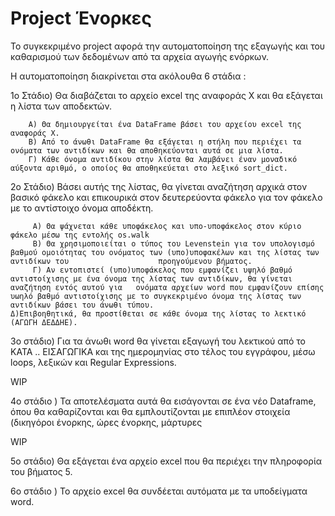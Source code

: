 # Project Ένορκες

Το συγκεκριμένο project αφορά την αυτοματοποίηση της εξαγωγής και του καθαρισμού των δεδομένων από τα αρχεία αγωγής ενόρκων.

Η αυτοματοποίηση διακρίνεται στα ακόλουθα 6 στάδια :


1ο Στάδιο) Θα διαβάζεται το αρχείο excel της αναφοράς X και θα εξάγεται η λίστα των αποδεκτών.

        Α) Θα δημιουργείται ένα DataFrame βάσει του αρχείου excel της αναφοράς X.
        Β) Από το άνωθι DataFrame θα εξάγεται η στήλη που περιέχει τα ονόματα των αντιδίκων και θα αποθηκεύονται αυτά σε μια λίστα.
        Γ) Κάθε όνομα αντιδίκου στην λίστα θα λαμβάνει έναν μοναδικό αύξοντα αριθμό, ο οποίος θα αποθηκεύεται στο λεξικό sort_dict.

2ο Στάδιο) Βάσει αυτής της λίστας, θα γίνεται αναζήτηση αρχικά στον βασικό φάκελο και επικουρικά στον δευτερεύοντα φάκελο για τον φάκελο με το αντίστοιχο όνομα                   αποδέκτη.
 
         A) Θα ψάχνεται κάθε υποφάκελος και υπο-υποφάκελος στον κύριο φάκελο μέσω της εντολής os.walk 
         Β) Θα χρησιμοποιείται ο τύπος του Levenstein για τον υπολογισμό βαθμού ομοιότητας του ονόματος των (υπο)υποφακέλων και της λίστας των αντιδίκων του                    προηγούμενου βήματος.
         Γ) Αν εντοπιστεί (υπο)υποφάκελος που εμφανίζει υψηλό βαθμό αντιστοίχισης με ένα όνομα της λίστας των αντιδίκων, θα γίνεται αναζήτηση εντός αυτού για   ονόματα αρχείων word που εμφανίζουν επίσης υωηλό βαθμό αντιστοίχισης με το συγκεκριμένο όνομα της λίστας των αντιδίκων βάσει του άνωθι τύπου.                                Δ)Επιβοηθητικά, θα προστίθεται σε κάθε όνομα της λίστας το λεκτικό (ΑΓΩΓΗ ΔΕΔΔΗΕ).


3ο στάδιο) Για τα άνωθι word θα γίνεται εξαγωγή του λεκτικού από το ΚΑΤΑ .. ΕΙΣΑΓΩΓΙΚΑ και της ημερομηνίας στο τέλος του εγγράφου, μέσω loops, λεξικών και Regular Expressions.

WIP

4ο στάδιο ) Τα αποτελέσματα αυτά θα εισάγονται σε ένα νέο Dataframe, όπου θα καθαρίζονται και θα εμπλουτίζονται με επιπλέον στοιχεία (δικηγόροι ένορκης, ώρες ένορκης, μάρτυρες

WIP

5ο στάδιο) Θα εξάγεται ένα αρχείο excel που θα περιέχει την πληροφορία του βήματος 5.

6ο στάδιο ) Το αρχείο excel θα συνδέεται αυτόματα με τα υποδείγματα word.
